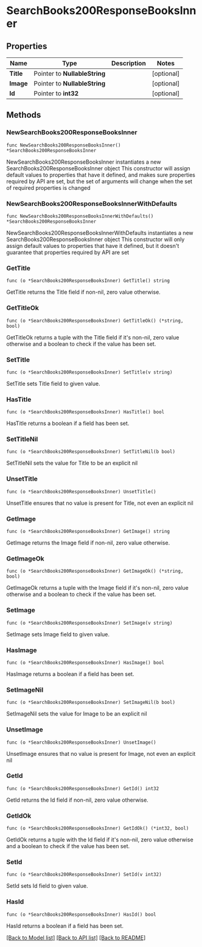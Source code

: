 # SearchBooks200ResponseBooksInner

## Properties

Name | Type | Description | Notes
------------ | ------------- | ------------- | -------------
**Title** | Pointer to **NullableString** |  | [optional] 
**Image** | Pointer to **NullableString** |  | [optional] 
**Id** | Pointer to **int32** |  | [optional] 

## Methods

### NewSearchBooks200ResponseBooksInner

`func NewSearchBooks200ResponseBooksInner() *SearchBooks200ResponseBooksInner`

NewSearchBooks200ResponseBooksInner instantiates a new SearchBooks200ResponseBooksInner object
This constructor will assign default values to properties that have it defined,
and makes sure properties required by API are set, but the set of arguments
will change when the set of required properties is changed

### NewSearchBooks200ResponseBooksInnerWithDefaults

`func NewSearchBooks200ResponseBooksInnerWithDefaults() *SearchBooks200ResponseBooksInner`

NewSearchBooks200ResponseBooksInnerWithDefaults instantiates a new SearchBooks200ResponseBooksInner object
This constructor will only assign default values to properties that have it defined,
but it doesn't guarantee that properties required by API are set

### GetTitle

`func (o *SearchBooks200ResponseBooksInner) GetTitle() string`

GetTitle returns the Title field if non-nil, zero value otherwise.

### GetTitleOk

`func (o *SearchBooks200ResponseBooksInner) GetTitleOk() (*string, bool)`

GetTitleOk returns a tuple with the Title field if it's non-nil, zero value otherwise
and a boolean to check if the value has been set.

### SetTitle

`func (o *SearchBooks200ResponseBooksInner) SetTitle(v string)`

SetTitle sets Title field to given value.

### HasTitle

`func (o *SearchBooks200ResponseBooksInner) HasTitle() bool`

HasTitle returns a boolean if a field has been set.

### SetTitleNil

`func (o *SearchBooks200ResponseBooksInner) SetTitleNil(b bool)`

 SetTitleNil sets the value for Title to be an explicit nil

### UnsetTitle
`func (o *SearchBooks200ResponseBooksInner) UnsetTitle()`

UnsetTitle ensures that no value is present for Title, not even an explicit nil
### GetImage

`func (o *SearchBooks200ResponseBooksInner) GetImage() string`

GetImage returns the Image field if non-nil, zero value otherwise.

### GetImageOk

`func (o *SearchBooks200ResponseBooksInner) GetImageOk() (*string, bool)`

GetImageOk returns a tuple with the Image field if it's non-nil, zero value otherwise
and a boolean to check if the value has been set.

### SetImage

`func (o *SearchBooks200ResponseBooksInner) SetImage(v string)`

SetImage sets Image field to given value.

### HasImage

`func (o *SearchBooks200ResponseBooksInner) HasImage() bool`

HasImage returns a boolean if a field has been set.

### SetImageNil

`func (o *SearchBooks200ResponseBooksInner) SetImageNil(b bool)`

 SetImageNil sets the value for Image to be an explicit nil

### UnsetImage
`func (o *SearchBooks200ResponseBooksInner) UnsetImage()`

UnsetImage ensures that no value is present for Image, not even an explicit nil
### GetId

`func (o *SearchBooks200ResponseBooksInner) GetId() int32`

GetId returns the Id field if non-nil, zero value otherwise.

### GetIdOk

`func (o *SearchBooks200ResponseBooksInner) GetIdOk() (*int32, bool)`

GetIdOk returns a tuple with the Id field if it's non-nil, zero value otherwise
and a boolean to check if the value has been set.

### SetId

`func (o *SearchBooks200ResponseBooksInner) SetId(v int32)`

SetId sets Id field to given value.

### HasId

`func (o *SearchBooks200ResponseBooksInner) HasId() bool`

HasId returns a boolean if a field has been set.


[[Back to Model list]](../README.md#documentation-for-models) [[Back to API list]](../README.md#documentation-for-api-endpoints) [[Back to README]](../README.md)


